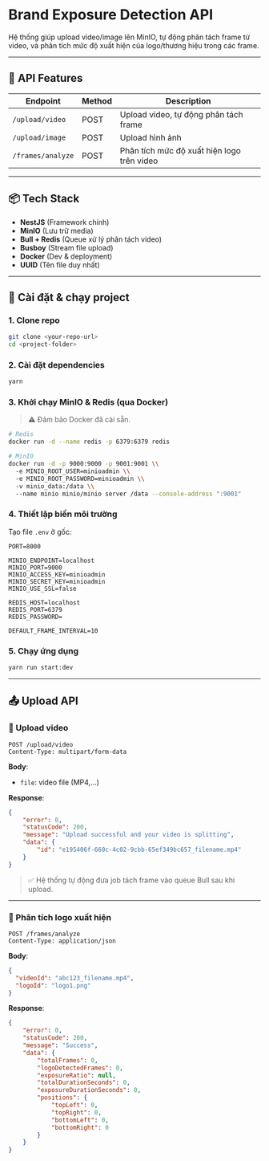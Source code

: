 # Brand Exposure Detection API

Hệ thống giúp upload video/image lên MinIO, tự động phân tách frame từ video, và phân tích mức độ xuất hiện của logo/thương hiệu trong các frame.

---

## 🚀 API Features

| Endpoint                        | Method | Description                              |
|--------------------------------|--------|------------------------------------------|
| `/upload/video`                | POST   | Upload video, tự động phân tách frame    |
| `/upload/image`                | POST   | Upload hình ảnh                          |
| `/frames/analyze`             | POST   | Phân tích mức độ xuất hiện logo trên video |

---

## 📦 Tech Stack

- **NestJS** (Framework chính)
- **MinIO** (Lưu trữ media)
- **Bull + Redis** (Queue xử lý phân tách video)
- **Busboy** (Stream file upload)
- **Docker** (Dev & deployment)
- **UUID** (Tên file duy nhất)

---

## 🧪 Cài đặt & chạy project

### 1. Clone repo

```bash
git clone <your-repo-url>
cd <project-folder>
```

### 2. Cài đặt dependencies

```bash
yarn
```

### 3. Khởi chạy MinIO & Redis (qua Docker)

> ⚠️ Đảm bảo Docker đã cài sẵn.

```bash
# Redis
docker run -d --name redis -p 6379:6379 redis

# MinIO
docker run -d -p 9000:9000 -p 9001:9001 \\
  -e MINIO_ROOT_USER=minioadmin \\
  -e MINIO_ROOT_PASSWORD=minioadmin \\
  -v minio_data:/data \\
  --name minio minio/minio server /data --console-address ":9001"
```

### 4. Thiết lập biến môi trường

Tạo file `.env` ở gốc:

```env
PORT=8000

MINIO_ENDPOINT=localhost
MINIO_PORT=9000
MINIO_ACCESS_KEY=minioadmin
MINIO_SECRET_KEY=minioadmin
MINIO_USE_SSL=false

REDIS_HOST=localhost
REDIS_PORT=6379
REDIS_PASSWORD=

DEFAULT_FRAME_INTERVAL=10
```

### 5. Chạy ứng dụng

```bash
yarn run start:dev
```

---

## 📤 Upload API

### 📌 Upload video

```http
POST /upload/video
Content-Type: multipart/form-data
```

**Body**:
- `file`: video file (MP4,...)

**Response**:

```json
{
    "error": 0,
    "statusCode": 200,
    "message": "Upload successful and your video is splitting",
    "data": {
        "id": "e195406f-660c-4c02-9cbb-65ef349bc657_filename.mp4"
    }
}
```

> ✅ Hệ thống tự động đưa job tách frame vào queue Bull sau khi upload.

---

### 📌 Phân tích logo xuất hiện

```http
POST /frames/analyze
Content-Type: application/json
```

**Body**:

```json
{
  "videoId": "abc123_filename.mp4",
  "logoId": "logo1.png"
}
```

**Response**:

```json
{
    "error": 0,
    "statusCode": 200,
    "message": "Success",
    "data": {
        "totalFrames": 0,
        "logoDetectedFrames": 0,
        "exposureRatio": null,
        "totalDurationSeconds": 0,
        "exposureDurationSeconds": 0,
        "positions": {
            "topLeft": 0,
            "topRight": 0,
            "bottomLeft": 0,
            "bottomRight": 0
        }
    }
}
```